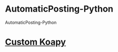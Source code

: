 # AutomaticPosting-Python
AutomaticPosting-Python

# [Custom Koapy](https://github.com/miniyus/AutomaticPosting-Koapy)
